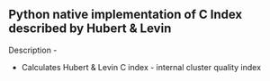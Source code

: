 ## Python native implementation of C Index described by Hubert & Levin

Description -
* Calculates Hubert & Levin C index - internal cluster quality index